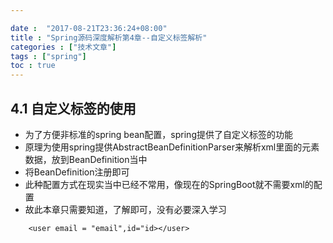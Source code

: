 ```yaml
---

date :  "2017-08-21T23:36:24+08:00" 
title : "Spring源码深度解析第4章--自定义标签解析" 
categories : ["技术文章"] 
tags : ["spring"] 
toc : true
---
```



4.1 自定义标签的使用
--------------------

-   为了方便非标准的spring bean配置，spring提供了自定义标签的功能
-   原理为使用spring提供AbstractBeanDefinitionParser来解析xml里面的元素数据，放到BeanDefinition当中
-   将BeanDefinition注册即可
-   此种配置方式在现实当中已经不常用，像现在的SpringBoot就不需要xml的配置
-   故此本章只需要知道，了解即可，没有必要深入学习

``` {.xml}
    <user email = "email",id="id></user>
```
